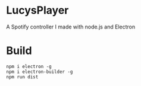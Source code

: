 # LucysPlayer
A Spotify controller I made with node.js and Electron

# Build 
```npm i
npm i electron -g
npm i electron-builder -g
npm run dist
